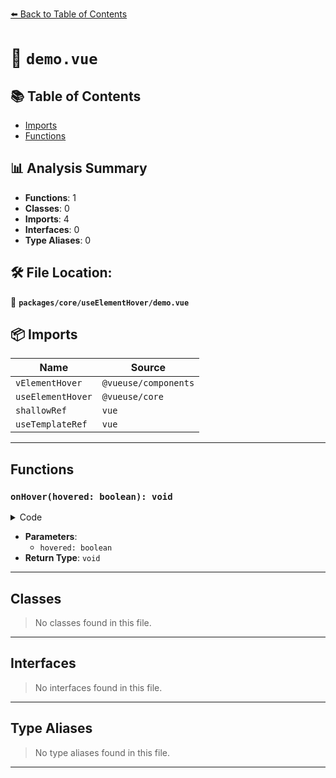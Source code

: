 [⬅️ Back to Table of Contents](../../../index.md)

# 📄 `demo.vue`

## 📚 Table of Contents

- [Imports](#imports)
- [Functions](#functions)

## 📊 Analysis Summary

- **Functions**: 1
- **Classes**: 0
- **Imports**: 4
- **Interfaces**: 0
- **Type Aliases**: 0

## 🛠️ File Location:
📂 **`packages/core/useElementHover/demo.vue`**

## 📦 Imports

| Name | Source |
|------|--------|
| `vElementHover` | `@vueuse/components` |
| `useElementHover` | `@vueuse/core` |
| `shallowRef` | `vue` |
| `useTemplateRef` | `vue` |


---

## Functions

### `onHover(hovered: boolean): void`

<details><summary>Code</summary>

```ts
function onHover(hovered: boolean) {
  isDirectiveHovered.value = hovered
}
```
</details>

- **Parameters**:
  - `hovered: boolean`
- **Return Type**: `void`

---

## Classes

> No classes found in this file.


---

## Interfaces

> No interfaces found in this file.


---

## Type Aliases

> No type aliases found in this file.


---